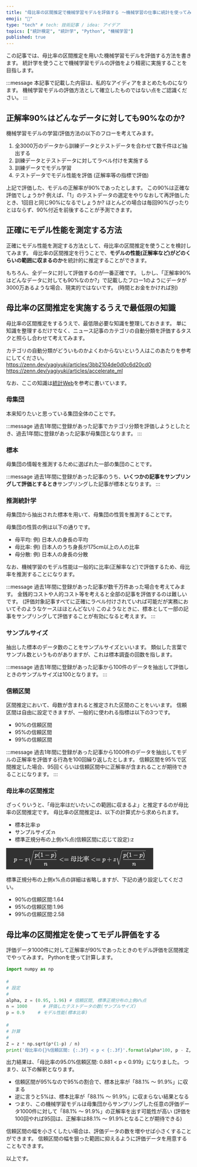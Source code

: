 ```yaml
---
title: "母比率の区間推定で機械学習モデルを評価する 〜機械学習の仕事に統計を使ってみる〜"
emoji: "👻"
type: "tech" # tech: 技術記事 / idea: アイデア
topics: ["統計検定", "統計学", "Python", "機械学習"]
published: true
---
```


この記事では、母比率の区間推定を用いた機械学習モデルを評価する方法を書きます。
統計学を使うことで機械学習モデルの評価をより精密に実施することを目指します。

:::message
本記事で記載した内容は、私的なアイディアをまとめたものになります。
機械学習モデルの評価方法として確立したものではない点をご認識ください。
:::

## 正解率90%はどんなデータに対しても90%なのか?

機械学習モデルの学習/評価方法の以下のフローを考えてみます。

1. 全3000万のデータから訓練データとテストデータを合わせて数千件ほど抽出する
2. 訓練データとテストデータに対してラベル付けを実施する
3. 訓練データでモデル学習
4. テストデータでモデル性能を評価 (正解率等の指標で評価)

上記で評価した、モデルの正解率が90%であったとします。
この90%は正確な評価でしょうか?
例えば、「1」のテストデータの選定をやりなおして再評価したとき、1回目と同じ90%になるでしょうか?
ほとんどの場合は毎回90%ぴったりとはならず、90%付近を前後することが予測できます。

## 正確にモデル性能を測定する方法

正確にモデル性能を測定する方法として、母比率の区間推定を使うことを検討してみます。
母比率の区間推定を行うことで、**モデルの性能(正解率など)がどのくらいの範囲に収まるのか**を統計的に推定することができます。

もちろん、全データに対して評価するのが一番正確です。
しかし、「正解率90%はどんなデータに対しても90%なのか?」で記載したフロー1のようにデータが3000万あるような場合、現実的ではないです。
(時間とお金をかければ別)

## 母比率の区間推定を実施するうえで最低限の知識

母比率の区間推定をするうえで、最低限必要な知識を整理しておきます。
単に知識を整理するだけでなく、ニュース記事のカテゴリの自動分類を評価するタスクと照らし合わせて考えてみます。

カテゴリの自動分類がどういものかよくわからないという人はこのあたりを参考にしてください。
https://zenn.dev/yagiyuki/articles/3bb2104de0d0c6d20cd0
https://zenn.dev/yagiyuki/articles/accelerate_ml


なお、ここの知識は[統計Web](https://bellcurve.jp/statistics/course/#step1)を参考に書いています。

### 母集団
本来知りたいと思っている集団全体のことです。

:::message
過去1年間に登録があった記事でカテゴリ分類を評価しようとしたとき、過去1年間に登録があった記事が母集団となります。
:::


### 標本
母集団の情報を推測するために選ばれた一部の集団のことです。

:::message
過去1年間に登録があった記事のうち、**いくつかの記事をサンプリングして評価とするとき**サンプリングした記事が標本となります。
:::

### 推測統計学
母集団から抽出された標本を用いて、母集団の性質を推測することです。

母集団の性質の例は以下の通りです。

* 母平均: 例) 日本人の身長の平均
* 母比率: 例) 日本人のうち身長が175cm以上の人の比率
* 母分散: 例) 日本人の身長の分散

なお、機械学習のモデル性能は一般的に比率(正解率など)で評価するため、母比率を推測することになります。

:::message
過去1年間に登録があった記事が数千万件あった場合を考えてみます。
金銭的コストや人的コスト等を考えると全部の記事を評価するのは難しいです。
(評価対象記事すべてに正確にラベル付けされていれば可能だが実務においてそのようなケースはほとんどない)
このようなときに、標本として一部の記事をサンプリングして評価することが有効になると考えます。
:::

### サンプルサイズ

抽出した標本のデータ数のことをサンプルサイズといいます。
類似した言葉でサンプル数というものがありますが、これは標本調査の回数を指します。

:::message
過去1年間に登録があった記事から100件のデータを抽出して評価しときのサンプルサイズは100となります。
:::

### 信頼区間

区間推定において、母数が含まれると推定された区間のことをいいます。
信頼区間は自由に設定できますが、一般的に使われる指標は以下の3つです。

* 90%の信頼区間
* 95%の信頼区間
* 99%の信頼区間

:::message
過去1年間に登録があった記事から1000件のデータを抽出してモデルの正解率を評価する行為を100回繰り返したとします。
信頼区間を95%で区間推定した場合、95回くらいは信頼区間中に正解率が含まれることが期待できることになります。
:::


### 母比率の区間推定

ざっくりいうと、「母比率はだいたいこの範囲に収まるよ」と推定するのが母比率の区間推定です。
母比率の区間推定は、以下の計算式から求められます。

* 標本比率:p
* サンプルサイズ:n
* 標準正規分布の上側x%点(信頼区間に応じて設定):z

![](/images/population_proportion_interval.png)

標準正規分布の上側x%点の詳細は省略しますが、下記の通り設定してください。

* 90%の信頼区間:1.64
* 95%の信頼区間:1.96
* 99%の信頼区間:2.58


## 母比率の区間推定を使ってモデル評価をする

評価データ1000件に対して正解率が90%であったときのモデル評価を区間推定でやってみます。
Pythonを使って計算します。

```python
import numpy as np

#
# 設定
#
alpha, z = (0.95, 1.96) # 信頼区間, 標準正規分布の上側x%点
n = 1000      # 評価したテストデータの数(サンプルサイズ)
p = 0.9     # モデル性能(標本比率)

#
# 計算
#
Z = z * np.sqrt(p*(1-p) / n)
print('母比率の{}%信頼区間: {:.3f} < p < {:.3f}'.format(alpha*100, p - Z, p + Z))
```

出力結果は、「母比率の95.0%信頼区間: 0.881 < p < 0.919」になりました。
つまり、以下の解釈となります。

* 信頼区間が95%なので95%の割合で、標本比率が「88.1% 〜 91.9%」に収まる
* 逆に言うと5%は、標本比率が「88.1% 〜 91.9%」に収まらない結果となる
* つまり、この機械学習モデルは母集団からサンプリングした任意の評価データ1000件に対して「88.1% 〜 91.9%」の正解率を出す可能性が高い
  (評価を100回やれば95回は、正解率は88.1% 〜 91.9%となることが期待できる)

信頼区間の幅を小さくしたい場合は、評価データの数を増やせば小さくすることができます。
信頼区間の幅を狙った範囲に抑えるように評価データを用意することもできます。

以上です。